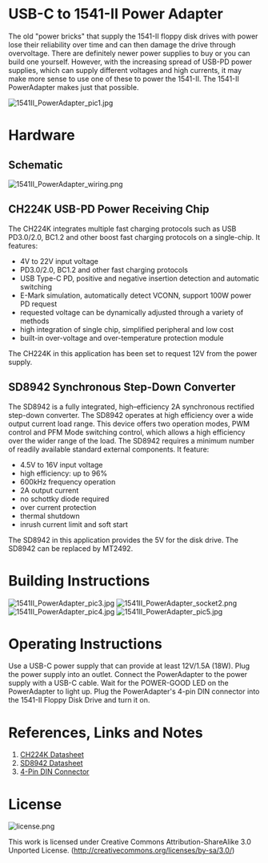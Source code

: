 # USB-C to 1541-II Power Adapter
The old "power bricks" that supply the 1541-II floppy disk drives with power lose their reliability over time and can then damage the drive through overvoltage. There are definitely newer power supplies to buy or you can build one yourself. However, with the increasing spread of USB-PD power supplies, which can supply different voltages and high currents, it may make more sense to use one of these to power the 1541-II. The 1541-II PowerAdapter makes just that possible.

![1541II_PowerAdapter_pic1.jpg](https://raw.githubusercontent.com/wagiminator/C64-Collection/master/C64_1541II_PowerAdapter/documentation/1541II_PowerAdapter_pic1.jpg)

# Hardware
## Schematic
![1541II_PowerAdapter_wiring.png](https://raw.githubusercontent.com/wagiminator/C64-Collection/master/C64_1541II_PowerAdapter/documentation/1541II_PowerAdapter_wiring.png)

## CH224K USB-PD Power Receiving Chip
The CH224K integrates multiple fast charging protocols such as USB PD3.0/2.0, BC1.2 and other boost fast charging protocols on a single-chip. It features:

- 4V to 22V input voltage
- PD3.0/2.0, BC1.2 and other fast charging protocols
- USB Type-C PD, positive and negative insertion detection and automatic switching
- E-Mark simulation, automatically detect VCONN, support 100W power PD request
- requested voltage can be dynamically adjusted through a variety of methods
- high integration of single chip, simplified peripheral and low cost
- built-in over-voltage and over-temperature protection module

The CH224K in this application has been set to request 12V from the power supply.

## SD8942 Synchronous Step-Down Converter
The SD8942 is a fully integrated, high–efficiency 2A synchronous rectified step-down converter. The SD8942 operates at high efficiency over a wide output current load range.
This device offers two operation modes, PWM control and PFM Mode switching control, which allows a high efficiency over the wider range of the load. The SD8942 requires a minimum number of readily
available standard external components. It feature:

- 4.5V to 16V input voltage
- high efficiency: up to 96%
- 600kHz frequency operation
- 2A output current
- no schottky diode required
- over current protection
- thermal shutdown
- inrush current limit and soft start

The SD8942 in this application provides the 5V for the disk drive. The SD8942 can be replaced by MT2492.

# Building Instructions
![1541II_PowerAdapter_pic3.jpg](https://raw.githubusercontent.com/wagiminator/C64-Collection/master/C64_1541II_PowerAdapter/documentation/1541II_PowerAdapter_pic3.jpg)
![1541II_PowerAdapter_socket2.png](https://raw.githubusercontent.com/wagiminator/C64-Collection/master/C64_1541II_PowerAdapter/documentation/1541II_PowerAdapter_socket2.png)
![1541II_PowerAdapter_pic4.jpg](https://raw.githubusercontent.com/wagiminator/C64-Collection/master/C64_1541II_PowerAdapter/documentation/1541II_PowerAdapter_pic4.jpg)
![1541II_PowerAdapter_pic5.jpg](https://raw.githubusercontent.com/wagiminator/C64-Collection/master/C64_1541II_PowerAdapter/documentation/1541II_PowerAdapter_pic5.jpg)

# Operating Instructions
Use a USB-C power supply that can provide at least 12V/1.5A (18W). Plug the power supply into an outlet. Connect the PowerAdapter to the power supply with a USB-C cable. Wait for the POWER-GOOD LED on the PowerAdapter to light up. Plug the PowerAdapter's 4-pin DIN connector into the 1541-II Floppy Disk Drive and turn it on.

# References, Links and Notes
1. [CH224K Datasheet](https://www.analog.com/media/en/technical-documentation/data-sheets/ADuM3160.pdf)
2. [SD8942 Datasheet](https://datasheet.lcsc.com/lcsc/1912111437_HI-LINK-HLK-1D0505A_C465411.pdf)
3. [4-Pin DIN Connector](https://aliexpress.com/wholesale?SearchText=4+pin+din+connector)

# License
![license.png](https://i.creativecommons.org/l/by-sa/3.0/88x31.png)

This work is licensed under Creative Commons Attribution-ShareAlike 3.0 Unported License. 
(http://creativecommons.org/licenses/by-sa/3.0/)
